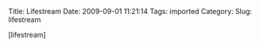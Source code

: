 Title: Lifestream
Date: 2009-09-01 11:21:14
Tags: imported
Category: 
Slug: lifestream

[lifestream]
